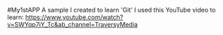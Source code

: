 #My1stAPP
A sample I created to learn 'Git'
I used this YouTube video to learn:
https://www.youtube.com/watch?v=SWYqp7iY_Tc&ab_channel=TraversyMedia
